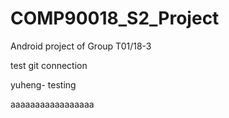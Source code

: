 # COMP90018_S2_Project

Android project of Group T01/18-3

test git connection

yuheng- testing

aaaaaaaaaaaaaaaaa